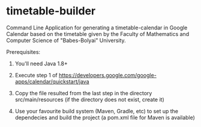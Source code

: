 # timetable-builder
Command Line Application for generating a timetable-calendar in Google Calendar based on the timetable given by the Faculty of Mathematics and Computer Science of "Babes-Bolyai" University.

Prerequisites:
  
  1) You'll need Java 1.8+
  
  2) Execute step 1 of https://developers.google.com/google-apps/calendar/quickstart/java
  
  3) Copy the file resulted from the last step in the directory src/main/resources (if the directory does not exist, create it)
  
  4) Use your favourite build system (Maven, Gradle, etc) to set up the dependecies and build the project (a pom.xml file for Maven is available)
